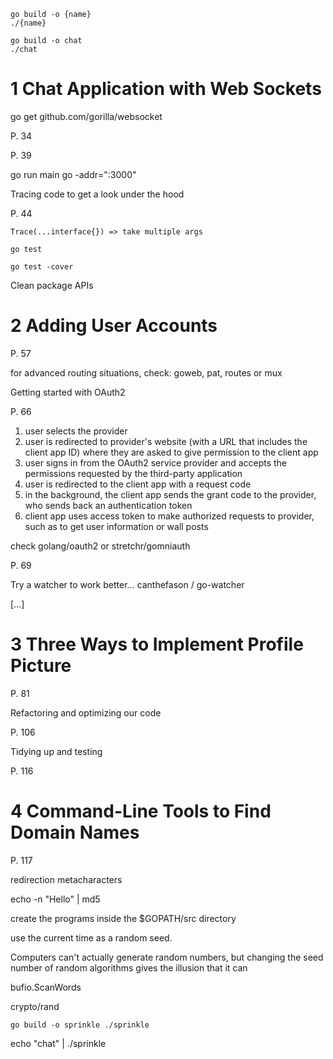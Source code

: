 ```
go build -o {name}
./{name}
```

```
go build -o chat
./chat
```

# 1 Chat Application with Web Sockets

go get github.com/gorilla/websocket

P. 34

P. 39

go run main go -addr=":3000"

Tracing code to get a look under the hood

P. 44

`Trace(...interface{}) => take multiple args`

`go test`

`go test -cover`

Clean package APIs

# 2 Adding User Accounts

P. 57

for advanced routing situations, check: goweb, pat, routes or mux

Getting started with OAuth2

P. 66

1. user selects the provider
2. user is redirected to provider's website (with a URL that includes the client app ID) where they are asked to give permission to the client app
3. user signs in from the OAuth2 service provider and accepts the permissions requested by the third-party application
4. user is redirected to the client app with a request code
5. in the background, the client app sends the grant code to the provider, who sends back an authentication token
6. client app uses access token to make authorized requests to provider, such as to get user information or wall posts

check golang/oauth2 or stretchr/gomniauth 

P. 69

Try a watcher to work better...
canthefason / go-watcher

[...]

# 3 Three Ways to Implement Profile Picture

P. 81

Refactoring and optimizing our code

P. 106

Tidying up and testing

P. 116

# 4 Command-Line Tools to Find Domain Names

P. 117
 
redirection metacharacters

echo -n "Hello" | md5

create the programs inside the $GOPATH/src directory

use the current time as a random seed.

Computers can't actually generate random numbers, but changing the seed number of random algorithms gives the illusion that it can

bufio.ScanWords

crypto/rand

`go build -o sprinkle ./sprinkle`

echo "chat" | ./sprinkle

